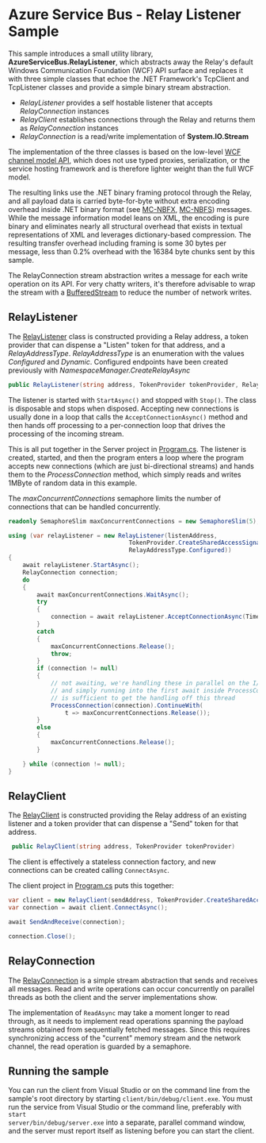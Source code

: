 # Azure Service Bus - Relay Listener Sample

This sample introduces a small utility library, **AzureServiceBus.RelayListener**, which abstracts away the Relay's default 
Windows Communication Foundation (WCF) API surface and replaces it with three simple classes that echoe the .NET Framework's 
TcpClient and TcpListener classes and provide a simple binary stream abstraction. 

* *RelayListener* provides a self hostable listener that accepts *RelayConnection* instances 
* *RelayClient* establishes connections through the Relay and returns them as *RelayConnection* instances
* *RelayConnection* is a read/write implementation of **System.IO.Stream** 

The implementation of the three classes is based on the low-level [WCF channel model API](https://msdn.microsoft.com/library/ms729840.aspx), 
which does not use typed proxies, serialization, or the service hosting framework and is therefore lighter weight than the full
WCF model.

The resulting links use the .NET binary framing protocol through the Relay, and all payload data is carried byte-for-byte without extra encoding
overhead inside .NET binary format (see [MC-NBFX](https://msdn.microsoft.com/library/cc219210.aspx), [MC-NBFS](https://msdn.microsoft.com/library/cc219175.aspx)) messages. 
While the message information model leans on XML, the encoding is pure binary and eliminates nearly all structural overhead that exists in 
textual representations of XML and leverages dictionary-based compression. The resulting transfer overhead including framing is some 
30 bytes per message, less than 0.2% overhead with the 16384 byte chunks sent by this sample. 

The RelayConnection stream abstraction writes a message for each write operation on its API. For very chatty writers, it's therefore 
advisable to wrap the stream with a [BufferedStream](https://msdn.microsoft.com/library/system.io.bufferedstream.aspx) to reduce the 
number of network writes. 


## RelayListener

The [RelayListener](./AzureServiceBus.RelayListener/RelayListener.cs) class is constructed providing a Relay address, a token 
provider that can dispense a "Listen" token for that address, and a *RelayAddressType*. *RelayAddressType* is an enumeration with the 
values *Configured* and *Dynamic*. Configured endpoints have been created previously with *NamespaceManager.CreateRelayAsync*

```csharp
public RelayListener(string address, TokenProvider tokenProvider, RelayAddressType relayAddressType)
```

The listener is started with <code>StartAsync()</code> and stopped with <code>Stop()</code>. The class is disposable and stops 
when disposed. Accepting new connections is usually done in a loop that calls the <code>AcceptConnectionAsync()</code> method and
then hands off processing to a per-connection loop that drives the processing of the incoming stream. 

This is all put together in the Server project in [Program.cs](./server/Program.cs). The listener is created, 
started, and then the program enters a loop where the program accepts new connections (which are just bi-directional streams) 
and hands them to the *ProcessConnection* method, which simply reads and writes 1MByte of random data in this example. 

The *maxConcurrentConnections* semaphore limits the number of connections that can be handled concurrently.

```csharp
readonly SemaphoreSlim maxConcurrentConnections = new SemaphoreSlim(5);

using (var relayListener = new RelayListener(listenAddress, 
                                  TokenProvider.CreateSharedAccessSignatureTokenProvider(listenToken), 
                                  RelayAddressType.Configured))
{
    await relayListener.StartAsync();
    RelayConnection connection;
    do
    {
        await maxConcurrentConnections.WaitAsync();
        try
        {
            connection = await relayListener.AcceptConnectionAsync(TimeSpan.MaxValue);
        }
        catch
        {
            maxConcurrentConnections.Release();
            throw;
        }
        if (connection != null)
        {
            // not awaiting, we're handling these in parallel on the I/O thread pool
            // and simply running into the first await inside ProcessConnection
            // is sufficient to get the handling off this thread
            ProcessConnection(connection).ContinueWith(
                t => maxConcurrentConnections.Release());
        }
        else
        {
            maxConcurrentConnections.Release();
        }

    } while (connection != null);
}
```

## RelayClient 

The [RelayClient](./AzureServiceBus.RelayListener/RelayClient.cs) is constructed providing the Relay address of an existing 
listener and a token provider that can dispense a "Send" token for that address.

```csharp
 public RelayClient(string address, TokenProvider tokenProvider)
```

The client is effectively a stateless connection factory, and new connections can be created calling <code>ConnectAsync</code>.

The client project in [Program.cs](./client/Program.cs) puts this together:

```csharp
var client = new RelayClient(sendAddress, TokenProvider.CreateSharedAccessSignatureTokenProvider(sendToken));
var connection = await client.ConnectAsync();

await SendAndReceive(connection);

connection.Close();
```

## RelayConnection

The [RelayConnection](./AzureServiceBus.RelayListener/RelayConnection.cs) is a simple stream abstraction that sends and receives 
all messages. Read and write operations can occur concurrently on parallel threads as both the client and the server 
implementations show.

The implementation of <code>ReadAsync</code> may take a moment longer to read through, as it needs to implement read operations spanning 
the payload streams obtained from sequentially fetched messages. Since this requires synchronizing access of the "current" memory 
stream and the network channel, the read operation is guarded by a semaphore. 

## Running the sample

You can run the client from Visual Studio or on the command line from the sample's root directory by starting <code>client/bin/debug/client.exe</code>. You
must run the service from Visual Studio or the command line, preferably with <code>start server/bin/debug/server.exe</code> into a separate, parallel command 
window, and the server must report itself as listening before you can start the client.